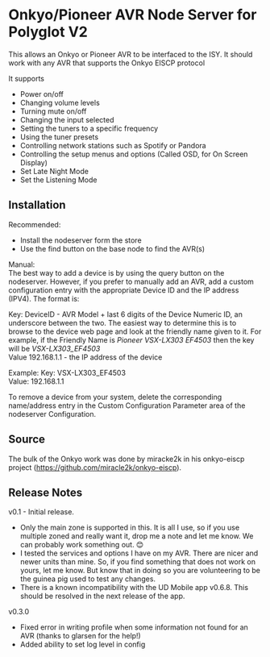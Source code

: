 # Onkyo/Pioneer AVR Node Server for Polyglot V2

This allows an Onkyo or Pioneer AVR to be interfaced to the ISY. It should work with any AVR that supports the Onkyo EISCP protocol

It supports

* Power on/off
* Changing volume levels
* Turning mute on/off
* Changing the input selected
* Setting the tuners to a specific frequency
* Using the tuner presets
* Controlling network stations such as Spotify or Pandora
* Controlling the setup menus and options (Called OSD, for On Screen Display)
* Set Late Night Mode
* Set the Listening Mode

## Installation

Recommended:

* Install the nodeserver form the store</br>
* Use the find button on the base node to find the AVR(s)</br>

Manual:</br>
The best way to add a device is by using the query button on the nodeserver.  However, if you prefer to manually add an AVR, add a custom configuration entry with the appropriate Device ID and the IP address (IPV4). The format is:

Key: DeviceID - AVR Model + last 6 digits of the Device Numeric ID, an underscore between the two.  The easiest way to determine this is to browse to the device web page and look at the friendly name given to it.  For example, if the Friendly Name is <i>Pioneer VSX-LX303 EF4503</i> then the key will be <i>VSX-LX303_EF4503</i></br>
Value 192.168.1.1  - the IP address of the device

Example:
Key: VSX-LX303_EF4503</br>
Value: 192.168.1.1

To remove a device from your system, delete the corresponding name/address entry in the Custom Configuration Parameter area of the nodeserver Configuration.

## Source

The bulk of the Onkyo work was done by miracke2k in his onkyo-eiscp project (https://github.com/miracle2k/onkyo-eiscp).

## Release Notes

v0.1 - Initial release.  

* Only the main zone is supported in this.  It is all I use, so if you use multiple zoned and really want it, drop me a note and let me know.  We can probably work something out. 😊
* I tested the services and options I have on my AVR. There are nicer and newer units than mine.  So, if you find something that does not work on yours, let me know. But know that in doing so you are volunteering to be the guinea pig used to test any changes.
* There is a known incompatibility with the UD Mobile app v0.6.8.  This should be resolved in the next release of the app.

v0.3.0

* Fixed error in writing profile when some information not found for an AVR (thanks to glarsen for the help!)
* Added ability to set log level in config
